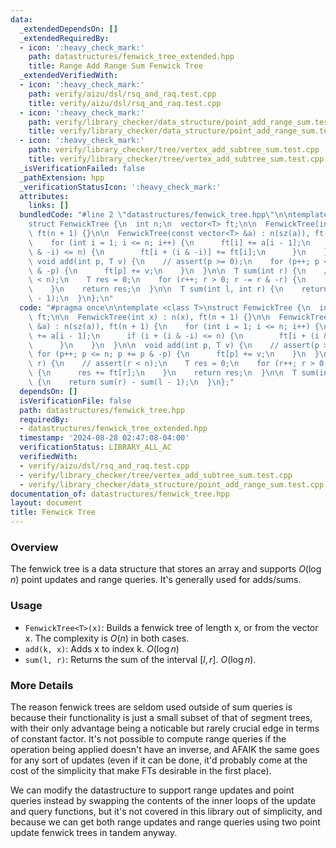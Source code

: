 ```yaml
---
data:
  _extendedDependsOn: []
  _extendedRequiredBy:
  - icon: ':heavy_check_mark:'
    path: datastructures/fenwick_tree_extended.hpp
    title: Range Add Range Sum Fenwick Tree
  _extendedVerifiedWith:
  - icon: ':heavy_check_mark:'
    path: verify/aizu/dsl/rsq_and_raq.test.cpp
    title: verify/aizu/dsl/rsq_and_raq.test.cpp
  - icon: ':heavy_check_mark:'
    path: verify/library_checker/data_structure/point_add_range_sum.test.cpp
    title: verify/library_checker/data_structure/point_add_range_sum.test.cpp
  - icon: ':heavy_check_mark:'
    path: verify/library_checker/tree/vertex_add_subtree_sum.test.cpp
    title: verify/library_checker/tree/vertex_add_subtree_sum.test.cpp
  _isVerificationFailed: false
  _pathExtension: hpp
  _verificationStatusIcon: ':heavy_check_mark:'
  attributes:
    links: []
  bundledCode: "#line 2 \"datastructures/fenwick_tree.hpp\"\n\ntemplate <class T>\n\
    struct FenwickTree {\n  int n;\n  vector<T> ft;\n\n  FenwickTree(int x) : n(x),\
    \ ft(n + 1) {}\n\n  FenwickTree(const vector<T> &a) : n(sz(a)), ft(n + 1) {\n\
    \    for (int i = 1; i <= n; i++) {\n      ft[i] += a[i - 1];\n      if (i + (i\
    \ & -i) <= n) {\n        ft[i + (i & -i)] += ft[i];\n      }\n    }\n  }\n\n \
    \ void add(int p, T v) {\n    // assert(p >= 0);\n    for (p++; p <= n; p += p\
    \ & -p) {\n      ft[p] += v;\n    }\n  }\n\n  T sum(int r) {\n    // assert(r\
    \ < n);\n    T res = 0;\n    for (r++; r > 0; r -= r & -r) {\n      res += ft[r];\n\
    \    }\n    return res;\n  }\n\n  T sum(int l, int r) {\n    return sum(r) - sum(l\
    \ - 1);\n  }\n};\n"
  code: "#pragma once\n\ntemplate <class T>\nstruct FenwickTree {\n  int n;\n  vector<T>\
    \ ft;\n\n  FenwickTree(int x) : n(x), ft(n + 1) {}\n\n  FenwickTree(const vector<T>\
    \ &a) : n(sz(a)), ft(n + 1) {\n    for (int i = 1; i <= n; i++) {\n      ft[i]\
    \ += a[i - 1];\n      if (i + (i & -i) <= n) {\n        ft[i + (i & -i)] += ft[i];\n\
    \      }\n    }\n  }\n\n  void add(int p, T v) {\n    // assert(p >= 0);\n   \
    \ for (p++; p <= n; p += p & -p) {\n      ft[p] += v;\n    }\n  }\n\n  T sum(int\
    \ r) {\n    // assert(r < n);\n    T res = 0;\n    for (r++; r > 0; r -= r & -r)\
    \ {\n      res += ft[r];\n    }\n    return res;\n  }\n\n  T sum(int l, int r)\
    \ {\n    return sum(r) - sum(l - 1);\n  }\n};"
  dependsOn: []
  isVerificationFile: false
  path: datastructures/fenwick_tree.hpp
  requiredBy:
  - datastructures/fenwick_tree_extended.hpp
  timestamp: '2024-08-28 02:47:08-04:00'
  verificationStatus: LIBRARY_ALL_AC
  verifiedWith:
  - verify/aizu/dsl/rsq_and_raq.test.cpp
  - verify/library_checker/tree/vertex_add_subtree_sum.test.cpp
  - verify/library_checker/data_structure/point_add_range_sum.test.cpp
documentation_of: datastructures/fenwick_tree.hpp
layout: document
title: Fenwick Tree
---
```


### Overview

The fenwick tree is a data structure that stores an array and supports $O(\log{n})$ point updates and range queries. It's generally used for adds/sums.

### Usage

* `FenwickTree<T>(x)`: Builds a fenwick tree of length x, or from the vector x. The complexity is $O(n)$ in both cases.
* `add(k, x)`: Adds x to index k. $O(\log{n})$
* `sum(l, r)`: Returns the sum of the interval $[l, r]$. $O(\log{n})$.

### More Details

The reason fenwick trees are seldom used outside of sum queries is because their functionality is just a small subset of that of segment trees, with their only advantage being a noticable but rarely crucial edge in terms of constant factor. It's not possible to compute range queries if the operation being applied doesn't have an inverse, and AFAIK the same goes for any sort of updates (even if it can be done, it'd probably come at the cost of the simplicity that make FTs desirable in the first place).

We can modify the datastructure to support range updates and point queries instead by swapping the contents of the inner loops of the update and query functions, but it's not covered in this library out of simplicity, and because we can get both range updates and range queries using two point update fenwick trees in tandem anyway.